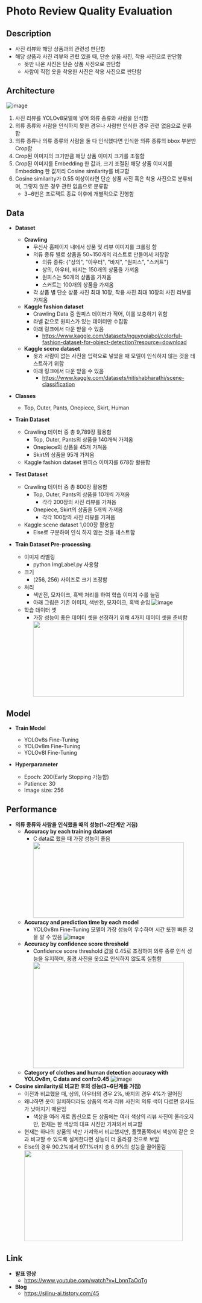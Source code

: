 # Photo Review Quality Evaluation
## Description
  * 사진 리뷰와 해당 상품과의 관련성 판단함
  * 해당 상품과 사진 리뷰와 관련 있을 때, 단순 상품 사진, 착용 사진으로 판단함
    * 옷만 나온 사진은 단순 상품 사진으로 판단함
    * 사람이 직접 옷을 착용한 사진은 착용 사진으로 판단함

## Architecture
![image](https://github.com/Silinu1016/Project/assets/97217295/ccb3200d-20ef-4e1b-9891-45cba713579c)
1. 사진 리뷰를 YOLOv8모델에 넣어 의류 종류와 사람을 인식함
2. 의류 종류와 사람을 인식하지 못한 경우나 사람만 인식한 경우 관련 없음으로 분류함
3. 의류 종류나 의류 종류와 사람을 둘 다 인식했다면 인식한 의류 종류의 bbox 부분만 Crop함
4. Crop된 이미지의 크기만큼 해당 상품 이미지 크기를 조절함
5. Crop된 이미지를 Embedding 한 값과, 크기 조절된 해당 상품 이미지를 Embedding 한 값끼리 Cosine similarity를 비교함
6. Cosine similarity가 0.55 이상이라면 단순 상품 사진 혹은 착용 사진으로 분류되며, 그렇지 않은 경우 관련 없음으로 분류함
   * 3~6번은 프로젝트 종료 이후에 개별적으로 진행함

## Data
* **Dataset**
  * **Crawling**
    * 무신사 홈페이지 내에서 상품 및 리뷰 이미지를 크롤링 함
    * 의류 종류 별로 상품을 50~150개의 리스트로 만들어서 저장함
      * 의류 종류: {"상의", "아우터", "바지", "원피스", "스커트"}
      * 상의, 아우터, 바지는 150개의 상품을 가져옴
      * 원피스는 50개의 상품을 가져옴
      * 스커트는 100개의 상품을 가져옴
     * 각 상품 별 단순 상품 사진 최대 10장, 착용 사진 최대 10장의 사진 리뷰를 가져옴
  * **Kaggle fashion dataset**
    * Crawling Data 중 원피스 데이터가 적어, 이를 보충하기 위함
    * 라벨 값으로 원피스가 있는 데이터만 수집함
    * 아래 링크에서 다운 받을 수 있음
      * https://www.kaggle.com/datasets/nguyngiabol/colorful-fashion-dataset-for-object-detection?resource=download
  * **Kaggle scene dataset**
    * 옷과 사람이 없는 사진을 입력으로 넣었을 때 모델이 인식하지 않는 것을 테스트하기 위함
    * 아래 링크에서 다운 받을 수 있음
      * https://www.kaggle.com/datasets/nitishabharathi/scene-classification
  
* **Classes**
  * Top, Outer, Pants, Onepiece, Skirt, Human

* **Train Dataset**
  * Crawling 데이터 중 총 9,789장 활용함
    * Top, Outer, Pants의 상품을 140개씩 가져옴
    * Onepiece의 상품을 45개 가져옴
    * Skirt의 상품을 95개 가져옴
  * Kaggle fashion dataset 원피스 이미지를 678장 활용함

* **Test Dataset**
  * Crawling 데이터 중 총 800장 활용함
    * Top, Outer, Pants의 상품을 10개씩 가져옴
      * 각각 200장의 사진 리뷰를 가져옴
    * Onepiece, Skirt의 상품을 5개씩 가져옴
      * 각각 100장의 사진 리뷰를 가져옴
   * Kaggle scene dataset 1,000장 활용함
     * Else로 구분하여 인식 하지 않는 것을 테스트함

* **Train Dataset Pre-processing**
  * 이미지 라벨링
    * python ImgLabel.py 사용함
  * 크기
    * (256, 256) 사이즈로 크기 조정함
  * 처리
    * 색반전, 모자이크, 흑백 처리를 하여 학습 이미지 수를 늘림
    * 아래 그림은 기존 이미지, 색반전, 모자이크, 흑백 순임
      ![image](https://github.com/Silinu1016/Project/assets/97217295/ab4c0184-4aae-4431-a9ce-be2c622ff1c6)
  * 학습 데이터 셋
    * 가장 성능이 좋은 데이터 셋을 선정하기 위해 4가지 데이터 셋을 준비함 <br>
      <img src="https://github.com/Silinu1016/Project/assets/97217295/a138cc49-2356-42c8-958b-a1a9192bbae5" width="400" height="200">

## Model
* **Train Model**
  * YOLOv8s Fine-Tuning
  * YOLOv8m Fine-Tuning
  * YOLOv8l Fine-Tuning

* **Hyperparameter**
  * Epoch: 200(Early Stopping 가능함)
  * Patience: 30
  * Image size: 256


## Performance
* **의류 종류와 사람을 인식했을 때의 성능(1~2단계만 거침)**
  * **Accuracy by each training dataset**
    * C data로 했을 때 가장 성능이 좋음 <br> 
      <img src="https://github.com/Silinu1016/Project/assets/97217295/924daa27-240e-4f0b-9888-2a580e907674" width="400" height="200">
  * **Accuracy and prediction time by each model**
    * YOLOv8m Fine-Tuning 모델이 가장 성능이 우수하며 시간 또한 빠른 것을 알 수 있음
      ![image](https://github.com/Silinu1016/Project/assets/97217295/58f0e414-a11b-4793-8fa2-bd2e9d6eeb58)
  * **Accuracy by confidence score threshold**
    * Confidence score threshold 값을 0.45로 조정하여 의류 종류 인식 성능을 유지하며, 풍경 사진을 옷으로 인식하지 않도록 실험함 <br> 
      <img src="https://github.com/Silinu1016/Project/assets/97217295/a82ecead-1a0e-4f74-8a69-a20ba1bcae2e" width="400" height="280">
  * **Category of clothes and human detection accuracy with YOLOv8m, C data and conf=0.45**
    ![image](https://github.com/Silinu1016/Project/assets/97217295/5feb44be-8d62-4221-8216-12fb060a51ab)
* **Cosine similarity로 비교한 후의 성능(3~6단계를 거침)**
  * 이전과 비교했을 때, 상의, 아우터의 경우 2%, 바지의 경우 4%가 떨어짐
  * 왜냐하면 옷이 일치하더라도 상품의 색과 리뷰 사진의 의류 색이 다르면 유사도가 낮아지기 때문임
    * 색상을 여러 개로 옵션으로 둔 상품에는 여러 색상의 리뷰 사진이 올라오지만, 현재는 한 색상의 대표 사진만 가져와서 비교함
  * 현재는 하나의 상품의 색만 가져와서 비교했지만, 플랫폼쪽에서 색상이 같은 옷과 비교할 수 있도록 설계한다면 성능이 더 올라갈 것으로 보임
  * Else의 경우 90.2%에서 97.1%까지 총 6.9%의 성능을 끌어올림 <br>
    <img src="https://github.com/Silinu1016/Project/assets/97217295/3826c0c7-354f-4990-9c93-6311d341ac2c" width="420" height="240">

## Link
* **발표 영상**
  * https://www.youtube.com/watch?v=I_bnnTaOqTg
* **Blog**
  * https://silinu-ai.tistory.com/45
